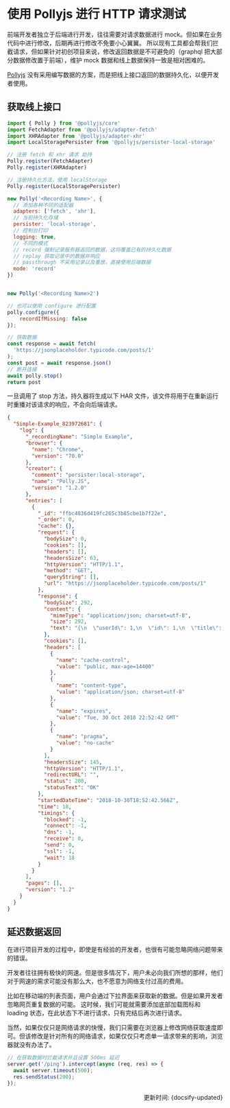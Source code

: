 # 使用 Pollyjs 进行 HTTP 请求测试

前端开发者独立于后端进行开发，往往需要对请求数据进行 mock。但如果在业务代码中进行修改，后期再进行修改不免要小心翼翼。
所以现有工具都会帮我们拦截请求，但如果针对初创项目来说，修改返回数据是不可避免的（graphql 把大部分数据修改置于前端），维护 mock 数据和线上数据保持一致是相对困难的。

[Pollyjs](https://github.com/Netflix/pollyjs) 没有采用编写数据的方案，而是把线上接口返回的数据持久化，以便开发者使用。

## 获取线上接口

```js
import { Polly } from '@pollyjs/core'
import FetchAdapter from '@pollyjs/adapter-fetch'
import XHRAdapter from '@pollyjs/adapter-xhr'
import LocalStoragePersister from '@pollyjs/persister-local-storage'

// 注册 fetch 和 xhr 请求 劫持
Polly.register(FetchAdapter)
Polly.register(XHRAdapter)

// 注册持久化方法，使用 localStorage
Polly.register(LocalStoragePersister)

new Polly('<Recording Name>', {
  // 添加各种不同的适配器
  adapters: ['fetch', 'xhr'],
  // 当前持久化存储
  persister: 'local-storage',
  // 控制台打印  
  logging: true,
  // 不同的模式
  // record 强制记录服务器返回的数据，这将覆盖已有的持久化数据
  // replay 获取记录中的数据并响应
  // passthrough 不采用记录以及重放，直接使用后端数据  
  mode: 'record'
})


new Polly('<Recording Name>2')

// 也可以使用 configure 进行配置
polly.configure({
    recordIfMissing: false
});

// 获取数据
const response = await fetch(
  'https://jsonplaceholder.typicode.com/posts/1'
);
const post = await response.json()
// 断开连接
await polly.stop()
return post
```

一旦调用了 stop 方法，持久器将生成以下 HAR 文件，该文件将用于在重新运行时重播对该请求的响应，不会向后端请求。

```json
{
  "Simple-Example_823972681": {
    "log": {
      "_recordingName": "Simple Example",
      "browser": {
        "name": "Chrome",
        "version": "70.0"
      },
      "creator": {
        "comment": "persister:local-storage",
        "name": "Polly.JS",
        "version": "1.2.0"
      },
      "entries": [
        {
          "_id": "ffbc4836d419fc265c3b85cbe1b7f22e",
          "_order": 0,
          "cache": {},
          "request": {
            "bodySize": 0,
            "cookies": [],
            "headers": [],
            "headersSize": 63,
            "httpVersion": "HTTP/1.1",
            "method": "GET",
            "queryString": [],
            "url": "https://jsonplaceholder.typicode.com/posts/1"
          },
          "response": {
            "bodySize": 292,
            "content": {
              "mimeType": "application/json; charset=utf-8",
              "size": 292,
              "text": "{\n  \"userId\": 1,\n  \"id\": 1,\n  \"title\": \"sunt aut facere repellat provident occaecati excepturi optio reprehenderit\",\n  \"body\": \"quia et suscipit\\nsuscipit recusandae consequuntur expedita et cum\\nreprehenderit molestiae ut ut quas totam\\nnostrum rerum est autem sunt rem eveniet architecto\"\n}"
            },
            "cookies": [],
            "headers": [
              {
                "name": "cache-control",
                "value": "public, max-age=14400"
              },
              {
                "name": "content-type",
                "value": "application/json; charset=utf-8"
              },
              {
                "name": "expires",
                "value": "Tue, 30 Oct 2018 22:52:42 GMT"
              },
              {
                "name": "pragma",
                "value": "no-cache"
              }
            ],
            "headersSize": 145,
            "httpVersion": "HTTP/1.1",
            "redirectURL": "",
            "status": 200,
            "statusText": "OK"
          },
          "startedDateTime": "2018-10-30T18:52:42.566Z",
          "time": 18,
          "timings": {
            "blocked": -1,
            "connect": -1,
            "dns": -1,
            "receive": 0,
            "send": 0,
            "ssl": -1,
            "wait": 18
          }
        }
      ],
      "pages": [],
      "version": "1.2"
    }
  }
}
```

## 延迟数据返回

在进行项目开发的过程中，即使是有经验的开发者，也很有可能忽略网络问题带来的错误。

开发者往往拥有极快的网速。但是很多情况下，用户未必向我们所想的那样，他们对于网速的需求可能没有那么大，也不愿意为网络支付过高的费用。

比如在移动端的列表页面，用户会通过下拉界面来获取新的数据。但是如果开发者忽略网页重复数据的可能。
这时候，我们可能就需要添加底部加载图标和 loading 状态，在此状态下不进行请求，只有完结后再次进行请求。

当然，如果仅仅只是网络请求的快慢，我们只需要在浏览器上修改网络获取速度即可。但该修改是针对所有的网络请求，如果仅仅只考虑单一请求带来的影响，浏览器就没有办法了。

```js
// 在获取数据时拦截请求并且设置 500ms 延迟
server.get('/ping').intercept(async (req, res) => {
  await server.timeout(500);
  res.sendStatus(200);
});
```

<div style="float: right">更新时间: {docsify-updated}</div>
